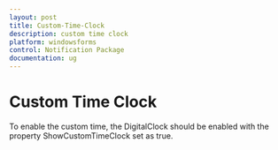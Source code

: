 ```yaml
---
layout: post
title: Custom-Time-Clock
description: custom time clock
platform: windowsforms
control: Notification Package 
documentation: ug
---
```


# Custom Time Clock

To enable the custom time, the DigitalClock should be enabled with the property ShowCustomTimeClock set as true. 

